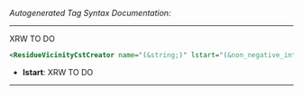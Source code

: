 _Autogenerated Tag Syntax Documentation:_

---
XRW TO DO

```xml
<ResidueVicinityCstCreator name="(&string;)" lstart="(&non_negative_integer;)" />
```

-   **lstart**: XRW TO DO

---
